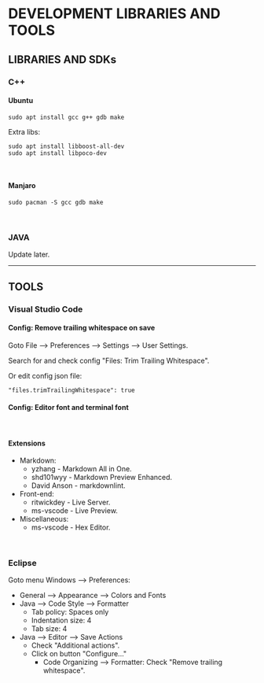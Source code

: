 # DEVELOPMENT LIBRARIES AND TOOLS

## LIBRARIES AND SDKs

### C++

#### Ubuntu

```shell
sudo apt install gcc g++ gdb make
```

Extra libs:

```shell
sudo apt install libboost-all-dev
sudo apt install libpoco-dev
```

&nbsp;

#### Manjaro

```shell
sudo pacman -S gcc gdb make
```

&nbsp;

### JAVA

Update later.

---

## TOOLS

### Visual Studio Code

#### Config: Remove trailing whitespace on save

Goto File ⟶ Preferences ⟶ Settings ⟶ User Settings.

Search for and check config "Files: Trim Trailing Whitespace".

Or edit config json file:

```text
"files.trimTrailingWhitespace": true
```

#### Config: Editor font and terminal font

&nbsp;

#### Extensions

- Markdown:
  - yzhang - Markdown All in One.
  - shd101wyy - Markdown Preview Enhanced.
  - David Anson - markdownlint.
- Front-end:
  - ritwickdey - Live Server.
  - ms-vscode - Live Preview.
- Miscellaneous:
  - ms-vscode - Hex Editor.

&nbsp;

### Eclipse

Goto menu Windows ⟶ Preferences:

- General ⟶ Appearance ⟶ Colors and Fonts
- Java ⟶ Code Style ⟶ Formatter
  - Tab policy: Spaces only
  - Indentation size: 4
  - Tab size: 4
- Java ⟶ Editor ⟶ Save Actions
  - Check "Additional actions".
  - Click on button "Configure..."
    - Code Organizing ⟶ Formatter: Check "Remove trailing whitespace".
